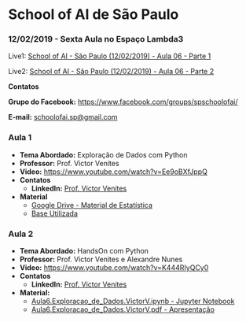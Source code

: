 # School of AI de São Paulo

### 12/02/2019 - Sexta Aula no Espaço Lambda3

Live1: [School of AI - São Paulo (12/02/2019) - Aula 06 - Parte 1](https://www.youtube.com/watch?v=Ee9oBXfJppQ)

Live2: [School of AI - São Paulo (12/02/2019) - Aula 06 - Parte 2](https://www.youtube.com/watch?v=K444RIyQCy0)

**Contatos**

**Grupo do Facebook:** https://www.facebook.com/groups/spschoolofai/

**E-mail:** schoolofai.sp@gmail.com

### Aula 1
  
- **Tema Abordado:** Exploração de Dados com Python
- **Professor:** Prof. Victor Venites
- **Video:** https://www.youtube.com/watch?v=Ee9oBXfJppQ
- **Contatos**
  - **LinkedIn:** [Prof. Victor Venites](https://www.linkedin.com/in/victor-venites)
- **Material** 
  - [Google Drive - Material de Estatística](https://drive.google.com/drive/mobile/folders/10ej_EgM-Oys3NMoVwlmChHdBpX4gmlC3?usp=drive_open&fbclid=IwAR2xQlVKV4pbDuh608BqiDrt8ToZLtQcrpcmIpydx8lyS2D6h6Jo6M36DDE)
  - [Base Utilizada](http://files.grouplens.org/datasets/movielens/ml-20m.zip?fbclid=IwAR1PYVOHj49SP63PcLgy3mtnDt-HBvNeEmxLZfi2pSNYSh02NjniqA-_QjY)

### Aula 2

- **Tema Abordado:** HandsOn com Python
- **Professor:** Prof. Victor Venites e Alexandre Nunes
- **Video:** https://www.youtube.com/watch?v=K444RIyQCy0
- **Contatos**
  - **LinkedIn:** [Prof. Victor Venites](https://www.linkedin.com/in/victor-venites)
- **Material:** 
  - [Aula6.Exploracao_de_Dados.VictorV.ipynb - Jupyter Notebook](https://github.com/SchoolOfAISaoPaulo/aulas/blob/master/06_aula/material/Aula6.Exploracao_de_Dados.VictorV.ipynb)
  - [Aula6.Exploracao_de_Dados.VictorV.pdf - Apresentação](https://github.com/SchoolOfAISaoPaulo/aulas/blob/master/06_aula/material/Aula6.Exploracao_de_Dados.VictorV.pdf)


